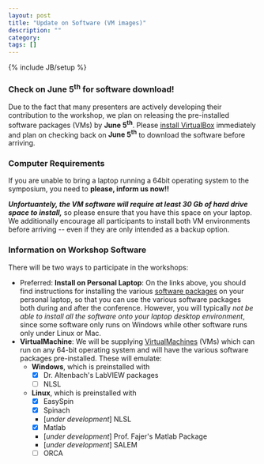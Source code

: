```yaml
---
layout: post
title: "Update on Software (VM images)"
description: ""
category: 
tags: []
---
```

{% include JB/setup %}

### Check on June 5<sup>th</sup> for software download! ###

Due to the fact that many presenters are actively developing their contribution to the workshop, we plan on releasing the pre-installed software packages (VMs) by **June 5<sup>th</sup>**.
Please [install VirtualBox]({{site.url}}/VirtualBox.html) immediately and plan on checking back on **June 5<sup>th</sup>** to download the software before arriving.

### Computer Requirements ###

If you are unable to bring a laptop running a 64bit operating system to the symposium, you need to **please, inform us now!!**

***Unfortuantely, the VM software will require at least 30 Gb of hard drive space to install,*** so please ensure that you have this space on your laptop.  We additionally encourage all participants to install both VM environments before arriving -- even if they are only intended as a backup option.

### Information on Workshop Software ###

There will be two ways to participate in the workshops:

* Preferred: **Install on Personal Laptop**:
    On the links above, you should find instructions for installing the various [software packages]({{site.baseurl}}/Software_Packages.html) on your personal laptop, so that you can use the various software packages both during and after the conference.
    However, you will typically *not be able to install all the software onto your laptop desktop environment*, since some software only runs on Windows while other software runs only under Linux or Mac.
* **VirtualMachine**:
    We will be supplying [VirtualMachines]({{site.url}}/VirtualBox.html) (VMs) which can run on any 64-bit operating system and will have the various software packages pre-installed.
    These will emulate:
    * **Windows**, which is preinstalled with
        - [X] Dr. Altenbach's LabVIEW packages
        - [ ] NLSL
    * **Linux**, which is preinstalled with
        - [X] EasySpin
        - [X] Spinach
        - [*under development*] NLSL
        - [X] Matlab
        - [*under development*] Prof. Fajer's Matlab Package
        - [*under development*] SALEM
        - [ ] ORCA
